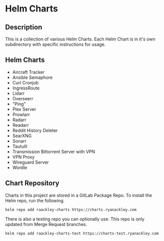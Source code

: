 # Helm Charts

## Description
This is a collection of various Helm Charts.  Each Helm Chart is in it's own subdirectory with specific instructions for usage.

## Helm Charts
* Aircraft Tracker
* Ansible Semaphore
* Curl Cronjob
* IngressRoute
* Lidarr
* Overseerr
* "Ping"
* Plex Server
* Prowlarr
* Radarr
* Readarr
* Reddit History Deleter
* SearXNG
* Sonarr
* Tautulli
* Transmission Bittorrent Server with VPN
* VPN Proxy
* Wireguard Server
* Wordle

## Chart Repository
Charts in this project are stored in a GitLab Package Repo.  To install the Helm repo, run the following.

```
helm repo add raackley-charts https://charts.ryanackley.com
```

There is also a testing repo you can optionally use.  This repo is only updated from Merge Request branches.

```
helm repo add raackley-charts-test https://charts-test.ryanackley.com
```
